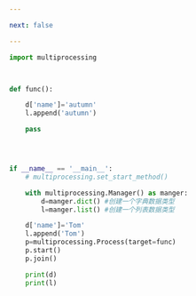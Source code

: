 ```yaml
---

next: false

---
```




<BlogInfo id="507" title="29.Manager实现进程间的通信" author="白日梦想猿" pv=0 read_times=0 pre_cost_time="0分21秒" category="并发编程" tag_list="['并发编程']" create_time="2022.03.05 17:15:19" update_time="2022.03.05 17:53:59" />

```python
import multiprocessing



def func():

    d['name']='autumn'
    l.append('autumn')

    pass




if __name__ == '__main__':
    # multiprocessing.set_start_method()

    with multiprocessing.Manager() as manger:
        d=manger.dict() #创建一个字典数据类型
        l=manger.list() #创建一个列表数据类型

    d['name']='Tom'
    l.append('Tom')
    p=multiprocessing.Process(target=func)
    p.start()
    p.join()

    print(d)
    print(l)














```



<ActionBox />
